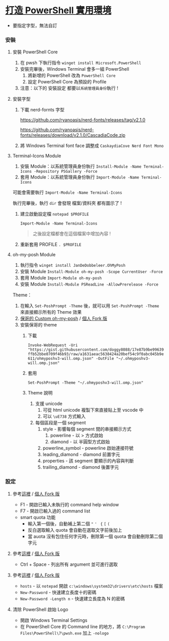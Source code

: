 # [打造 PowerShell 實用環境](https://www.facebook.com/will.fans/videos/1534435513578893)

- 要指定字型，無法自訂

### 安裝

1. 安裝 PowerShell Core
   1. 在 pwsh 下執行指令 `winget install Microsoft.PowerShell`
   1. 安裝完畢後，Windows Terminal 會多一組 PowerShell
      1. 將新增的 PowerShell 改為 `PowerShell Core`
      1. 設定 PowerShell Core 為預設的 Profile
   1. 注意：以下的 安裝設定 都要以`系統管理員身份`執行 !

1. 安裝字型
   1. 下載 nerd-fornts 字型 

        https://github.com/ryanoasis/nerd-fonts/releases/tag/v2.1.0

        https://github.com/ryanoasis/nerd-fonts/releases/download/v2.1.0/CascadiaCode.zip

    1. 將 Windows Terminal font face 調整成 `CaskaydiaCove Nerd Font Mono`
 
 1. Terminal-Icons Module
    1. 安裝 Module：以系統管理員身份執行 `Install-Module -Name Terminal-Icons -Repository PSGallery -Force`
    1. 套用 Module：以系統管理員身份執行 `Import-Module -Name Terminal-Icons`

    可能會需要執行 `Import-Module -Name Terminal-Icons`

    執行完畢後，執行 `dir` 會發現 檔案/資料夾 都有圖示了 !

    1. 建立啟動設定檔 `notepad $PROFILE`

        ```
        Import-Module -Name Terminal-Icons
        ```

        > 之後設定檔都會在這個檔案中增加內容 !

    1. 重新套用 PROFILE `. $PROFILE`

1. oh-my-posh Module
      
   1. 執行指令 `winget install JanDeDobbeleer.OhMyPosh`
   1. 安裝 Module `Install-Module oh-my-posh -Scope CurrentUser -Force`
   1. 套用 Module `Import-Module oh-my-posh`
   1. 安裝 Module `Install-Module PSReadLine -AllowPrerelease -Force`

   Theme：
   
   1. 在輸入 `Set-PoshPrompt -Theme` 後，就可以用 `Set-PoshPrompt -Theme` 來直接顯示所有的 Theme 效果
   1. [保哥的 Custom oh-my-posh](https://gist.github.com/doggy8088/17e87b9be99639ffb52bbe0709f46b93) / [個人 Fork 版](https://gist.github.com/ragnakuei/15542eabcefd1cf7dcd0f1f8f3d52085)
   1. 安裝保哥的 theme
      1. 下載 
      
         `Invoke-WebRequest -Uri "https://gist.githubusercontent.com/doggy8088/17e87b9be99639ffb52bbe0709f46b93/raw/a1631aeac5638424a20bef54c9f0abc045b9e611/ohmyposhv3-will.omp.json" -OutFile "~/.ohmyposhv3-will.omp.json"`

      1. 套用

         `Set-PoshPrompt -Theme "~/.ohmyposhv3-will.omp.json"`

      1. Theme 說明
         1. 支援 unicode
            1. 可從 html unicode 複製下來直接貼上至 vscode 中
            1. 可以 `\uE738` 方式輸入
         1. 每個區段是一個 segment
            1. style - 影響每個 segment 間的串接顯示方式
               1. powerline - 以 > 方式啟始
               1. diamond - 以 半圓型方式啟始
            1. powerline_symbol - powerline 啟始連接符號
            1. leading_diamond - diamond 前置字元
            1. properties - 該 segment 要顯示的內容與判斷
            1. trailing_diamond - diamond 後置字元

### 設定

1. 參考[這裡](https://gist.github.com/doggy8088/d3f3925452e2d7b923d01142f755d2ae) / [個人 Fork 版](https://gist.github.com/ragnakuei/2b0f1f5bebb98db026fa6a5b45c658b7)
    - F1 - 開啟已輸入未執行的 command help window
    - F7 - 開啟已輸入過的 command list
    - smart quota 功能 
      - 輸入第一個後，自動補上第二個 `"` `' ` `{` `[` `(`
      - 反白選取輸入 quota 會自動在選取文字前後加上
      - 當 auota 沒有包住任何字元時，刪除第一個  quota 會自動刪除第二個字元

1. 參考[這裡](https://gist.github.com/doggy8088/2bf2a46f7e65ae4197b6092df3835f21) / [個人 Fork 版](https://gist.github.com/ragnakuei/9048ee316507191e121b2fab18ea6ffa)
   - Ctrl + Space - 列出所有 argument 並可進行選取
   
1. 參考[這裡](https://gist.github.com/doggy8088/553c4548492b63e4ccbe30d843de85f6) / [個人 Fork 版](https://gist.github.com/ragnakuei/d03e966ef0876a0e927190e99f7861eb)
    - `hosts` - 以 `notepad` 開啟 `c:\windows\system32\drivers\etc\hosts` 檔案
    - `New-Password` - 快速建立長度十的密碼
    - `New-Password -Length n` - 快速建立長度為 N 的密碼

1. 清除 PowerShell 啟始 Logo
   - 開啟 Windows Terminal Settings
   - 在 PowerShell Core 的 Command line 的地方，將 `C:\Program Files\PowerShell\7\pwsh.exe` 加上 `-nologo` 
